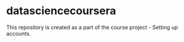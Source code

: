 # datasciencecoursera
This repository is created as a part of the course project - Setting up accounts.
